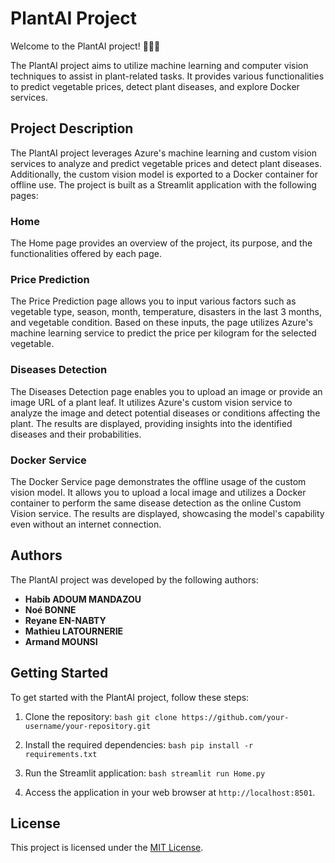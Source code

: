 # PlantAI Project

Welcome to the PlantAI project! 🌿🔬🚀

The PlantAI project aims to utilize machine learning and computer vision techniques to assist in plant-related tasks. It provides various functionalities to predict vegetable prices, detect plant diseases, and explore Docker services.

## Project Description

The PlantAI project leverages Azure's machine learning and custom vision services to analyze and predict vegetable prices and detect plant diseases. Additionally, the custom vision model is exported to a Docker container for offline use. The project is built as a Streamlit application with the following pages:

### Home
The Home page provides an overview of the project, its purpose, and the functionalities offered by each page.

### Price Prediction
The Price Prediction page allows you to input various factors such as vegetable type, season, month, temperature, disasters in the last 3 months, and vegetable condition. Based on these inputs, the page utilizes Azure's machine learning service to predict the price per kilogram for the selected vegetable.

### Diseases Detection
The Diseases Detection page enables you to upload an image or provide an image URL of a plant leaf. It utilizes Azure's custom vision service to analyze the image and detect potential diseases or conditions affecting the plant. The results are displayed, providing insights into the identified diseases and their probabilities.

### Docker Service
The Docker Service page demonstrates the offline usage of the custom vision model. It allows you to upload a local image and utilizes a Docker container to perform the same disease detection as the online Custom Vision service. The results are displayed, showcasing the model's capability even without an internet connection.

## Authors

The PlantAI project was developed by the following authors:
- **Habib ADOUM MANDAZOU**
- **Noé BONNE**
- **Reyane EN-NABTY**
- **Mathieu LATOURNERIE**
- **Armand MOUNSI**

## Getting Started

To get started with the PlantAI project, follow these steps:

1. Clone the repository:
`bash
git clone https://github.com/your-username/your-repository.git
`

2. Install the required dependencies:
`bash
pip install -r requirements.txt
`


3. Run the Streamlit application:
`bash
streamlit run Home.py
`


4. Access the application in your web browser at `http://localhost:8501`.

## License

This project is licensed under the [MIT License](LICENSE).
